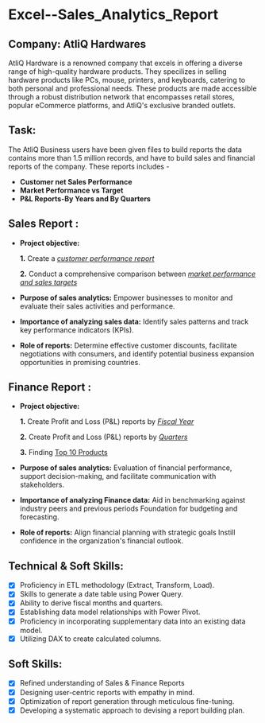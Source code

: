 # Excel--Sales_Analytics_Report

## Company: AtliQ Hardwares
AtliQ Hardware is a renowned company that excels in offering a diverse range of high-quality hardware products. They specilizes in selling hardware products like PCs, mouse, printers, and keyboards, catering to both personal and professional needs. These products are made accessible through a robust distribution network that encompasses retail stores, popular eCommerce platforms, and AtliQ's exclusive branded outlets.

## Task:
The AtliQ Business users have been given files to build reports the data contains more than 1.5 million records, and have to build sales and financial reports of the company.
These reports includes - 
- **Customer net Sales Performance** 
- **Market Performance vs Target**
- **P&L Reports-By Years and By Quarters**


## Sales Report :


- **Project objective:** 

    **1.** Create a _[customer performance report](https://github.com/Sakshi-singla-2705/Excel-Sales-Analytics/blob/main/Customer_net_sales_performance.pdf)_ 

    **2.** Conduct a comprehensive comparison between _[market performance and sales targets](https://github.com/Sakshi-singla-2705/Excel-Sales-Analytics/blob/main/Market_performance_vs_target.pdf)_

- **Purpose of sales analytics:** Empower businesses to monitor and evaluate their sales activities and performance.

- **Importance of analyzing sales data:** Identify sales patterns and track key performance indicators (KPIs).

- **Role of reports:** Determine effective customer discounts, facilitate negotiations with consumers, and identify potential business expansion opportunities in promising countries.


## Finance Report :

- **Project objective:** 

    **1.** Create Profit and Loss (P&L) reports by _[Fiscal Year](https://github.com/Sakshi-singla-2705/Excel-Sales-Analytics/blob/main/P%26L%20by%20fiscal_year.pdf)_ 

   **2.** Create Profit and Loss (P&L) reports by _[Quarters](https://github.com/Sakshi-singla-2705/Excel-Sales-Analytics/blob/main/P%26L%20by%20Quarters.pdf)_

  **3.** Finding [Top 10 Products](https://github.com/Sakshi-singla-2705/Excel-Sales-Analytics/blob/main/Top_10_products.pdf) 

- **Purpose of sales analytics:** Evaluation of financial performance, support decision-making, and facilitate communication with stakeholders.

- **Importance of analyzing Finance data:** Aid in benchmarking against industry peers and previous periods Foundation for budgeting and forecasting.

- **Role of reports:** Align financial planning with strategic goals Instill confidence in the organization's financial outlook.


## Technical & Soft Skills:
- [x]	Proficiency in ETL methodology (Extract, Transform, Load).
- [x]	Skills to generate a date table using Power Query.
- [x]	Ability to derive fiscal months and quarters.
- [x]	Establishing data model relationships with Power Pivot.
- [x]	Proficiency in incorporating supplementary data into an existing data model.
- [x]	Utilizing DAX to create calculated columns.

## Soft Skills:
- [x]	Refined understanding of Sales & Finance Reports
- [x]	Designing user-centric reports with empathy in mind.
- [x]	Optimization of report generation through meticulous fine-tuning.
- [x]	Developing a systematic approach to devising a report building plan.
